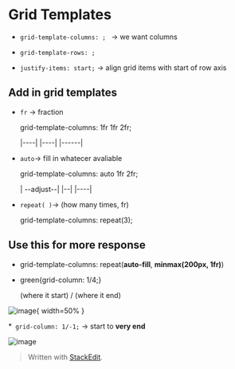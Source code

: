 
# Grid Templates
* ``grid-template-columns: ; `` → we want columns
* ``grid-template-rows: ;``

* ``justify-items: start;``  → align grid items with start of row axis

## Add in grid templates
* ``fr`` → fraction <p>
	grid-template-columns: 1fr 1fr 2fr; <p>
	|----| |----| |------|
	
* ``auto``→ fill in whatecer avaliable <p>
	grid-template-columns: auto 1fr 2fr; <p>
	| --adjust--| |--| |----|

* ``repeat( )``→ (how many times, fr) <p>
grid-template-columns: repeat(3);
	
## Use this for more response
* grid-template-columns: repeat(**auto-fill**, **minmax(200px, 1fr)**)  

* green{grid-column: 1/4;} <p>
	(where it start) / (where it end)
	<p>
![image](https://user-images.githubusercontent.com/68550874/130927830-2859bd7f-f5dd-4fe7-82f1-28fe949e1335.png){ width=50% }

*`` grid-column: 1/-1;`` → start to **very end**
		
![image](https://user-images.githubusercontent.com/68550874/130942528-92279ea7-850e-4ee3-a5d1-3898512ae5e6.png)


> Written with [StackEdit](https://stackedit.io/).
<!--stackedit_data:
eyJoaXN0b3J5IjpbLTE4OTczNzgzMDAsNDg2MTg4NTMwLC0zOT
c0MzMzMzMsLTE2NzMwMDc5MTcsNTU0NDM4NjkzLC00NzM1MzI2
MTksMTA5NzU2NzkwMiwtODU3NDgxMzQwXX0=
-->